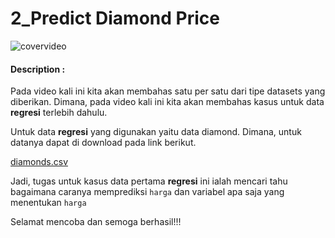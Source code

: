 # 2_Predict Diamond Price

![covervideo](http://bit.ly/makeaicovervideo)

#### **Description :**

Pada video kali ini kita akan membahas satu per satu dari tipe datasets yang diberikan. Dimana, pada video kali ini kita akan membahas kasus untuk data **regresi** terlebih dahulu. 

Untuk data **regresi** yang digunakan yaitu data diamond. Dimana, untuk datanya dapat di download pada link berikut.

[diamonds.csv](https://www.dropbox.com/sh/huqfdq2iscqv2v7/AADpRSlUvW1EH8z4ii1vBU-Ia/diamonds.csv?dl=0)

Jadi, tugas untuk kasus data pertama **regresi** ini ialah mencari tahu bagaimana caranya memprediksi ```harga``` dan variabel apa saja yang menentukan ```harga```

Selamat mencoba dan semoga berhasil!!!
